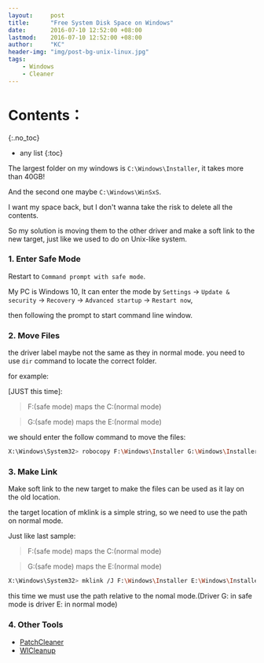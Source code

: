 ```yaml
---
layout:     post
title:      "Free System Disk Space on Windows"
date:       2016-07-10 12:52:00 +08:00
lastmod: 	2016-07-10 12:52:00 +08:00
author:     "KC"
header-img: "img/post-bg-unix-linux.jpg"
tags:
    - Windows
    - Cleaner
---
```


# Contents：
{:.no_toc}
* any list
{:toc}

The largest folder on my windows is `C:\Windows\Installer`, it takes more than 40GB!

And the second one maybe `C:\Windows\WinSxS`.

I want my space back, but I don't wanna take the risk to delete all the contents.

So my solution is moving them to the other driver and make a soft link to the new target, just like we used to do on Unix-like system.

### 1. Enter Safe Mode

Restart to `Command prompt with safe mode`.

My PC is Windows 10, It can enter the mode by `Settings` -> `Update & security` -> `Recovery` -> `Advanced startup` -> `Restart now`, 

then following the prompt to start command line window.

### 2. Move Files

the driver label maybe not the same as they in normal mode. you need to use `dir` command to locate the correct folder.

for example: 

[JUST this time]:

> F:(safe mode) maps the C:(normal mode)

> G:(safe mode) maps the E:(normal mode)

we should enter the follow command to move the files:

```bash
X:\Windows\System32> robocopy F:\Windows\Installer G:\Windows\Installer /MOVE /e
```

### 3. Make Link

Make soft link to the new target to make the files can be used as it lay on the old location.

the target location of mklink is a simple string, so we need to use the path on normal mode.

Just like last sample:

> F:(safe mode) maps the C:(normal mode)

> G:(safe mode) maps the E:(normal mode)

```bash
X:\Windows\System32> mklink /J F:\Windows\Installer E:\Windows\Installer
```

this time we must use the path relative to the nomal mode.(Driver G: in safe mode is driver E: in normal mode)


### 4. Other Tools

- [PatchCleaner](http://www.homedev.com.au/free/patchcleaner)
- [WICleanup](http://www.kztechs.com/wicleanup/)
